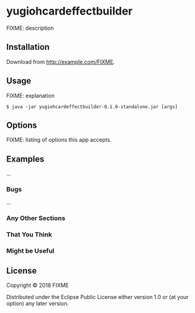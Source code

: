 # yugiohcardeffectbuilder

FIXME: description

## Installation

Download from http://example.com/FIXME.

## Usage

FIXME: explanation

    $ java -jar yugiohcardeffectbuilder-0.1.0-standalone.jar [args]

## Options

FIXME: listing of options this app accepts.

## Examples

...

### Bugs

...

### Any Other Sections
### That You Think
### Might be Useful

## License

Copyright © 2018 FIXME

Distributed under the Eclipse Public License either version 1.0 or (at
your option) any later version.
